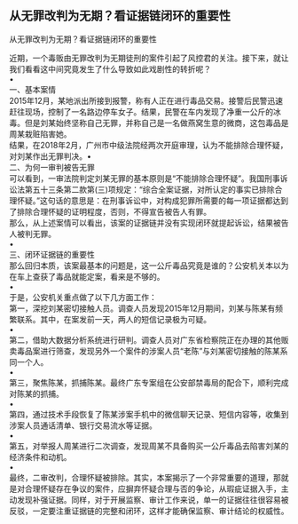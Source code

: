 ## 从无罪改判为无期？看证据链闭环的重要性


从无罪改判为无期？看证据链闭环的重要性

近期，一个毒贩由无罪改判为无期徒刑的案件引起了风控君的关注。接下来，就让我们看看这中间究竟发生了什么导致如此戏剧性的转折呢？  
•  
一、基本案情  
2015年12月，某地派出所接到报警，称有人正在进行毒品交易。接警后民警迅速赶往现场，控制了一名路边停车女子。结果，民警在车内发现了净重一公斤的冰毒。但是刘某始终坚称自己无罪，并称自己是一名做燕窝生意的微商，这包毒品是周某栽赃陷害她。  
结果，在2018年2月，广州市中级法院经两次开庭审理，认为不能排除合理怀疑，对刘某作出无罪判决。•  
二、为何一审判被告无罪  
可以看到，一审法院判定刘某无罪的基本原则是“不能排除合理怀疑”。我国刑事诉讼法第五十三条第二款第(三)项规定：“综合全案证据，对所认定的事实已排除合理怀疑。”这句话的意思是：在刑事诉讼中，对构成犯罪所需要的每一项证据都达到了排除合理怀疑的证明程度，否则，不得宣告被告人有罪。  
那么，从上述案情可以看出，该案的证据链并没有实现闭环就提起诉讼，结果被告人被判无罪。  
•  
三、闭环证据链的重要性  
那么回归本质，该案最基本的问题是，这一公斤毒品究竟是谁的？公安机关本以为在车上查获了毒品就能定案，看来是不够的。  
•  
于是，公安机关重点做了以下几方面工作：  
第一，深挖刘某密切接触人员。调查人员发现2015年12月期间，刘某与陈某有频繁联系。其中，在案发前一天，两人的短信记录极为可疑。  
•  
第二，借助大数据分析系统进行研判。调查人员对广东省检察院正在办理的其他贩卖毒品案进行筛查，发现另外一个案件的涉案人员“老陈”与刘某密切接触的陈某系同一个人。  
•  
第三，聚焦陈某，抓捕陈某。最终广东专案组在公安部禁毒局的配合下，顺利完成对陈某的抓捕。  
•  
第四，通过技术手段恢复了陈某涉案手机中的微信聊天记录、短信内容等，收集到涉案人员通话清单、银行交易流水等证据。  
•  
第五，对举报人周某进行二次调查，发现周某不具备购买一公斤毒品去陷害刘某的经济条件和动机。  
•  
最终，二审改判，合理怀疑被排除。其实，本案揭示了一个非常重要的道理，那就是对合理怀疑存在争议的案件，应摒弃怀疑合理与否的争论，从瑕疵证据入手，主动发现补强证据。同样，对于开展监察、审计工作来说，单一的证据往往很容易被反驳，一定要注重证据链的完整和闭环，这样才能确保监察、审计结论的权威性。  

